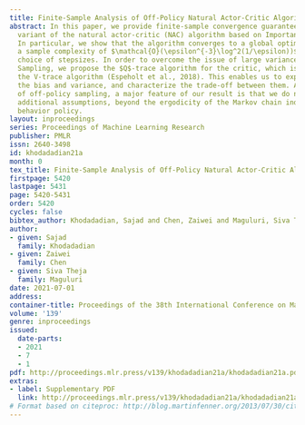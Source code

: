 ```yaml
---
title: Finite-Sample Analysis of Off-Policy Natural Actor-Critic Algorithm
abstract: In this paper, we provide finite-sample convergence guarantees for an off-policy
  variant of the natural actor-critic (NAC) algorithm based on Importance Sampling.
  In particular, we show that the algorithm converges to a global optimal policy with
  a sample complexity of $\mathcal{O}(\epsilon^{-3}\log^2(1/\epsilon))$ under an appropriate
  choice of stepsizes. In order to overcome the issue of large variance due to Importance
  Sampling, we propose the $Q$-trace algorithm for the critic, which is inspired by
  the V-trace algorithm (Espeholt et al., 2018). This enables us to explicitly control
  the bias and variance, and characterize the trade-off between them. As an advantage
  of off-policy sampling, a major feature of our result is that we do not need any
  additional assumptions, beyond the ergodicity of the Markov chain induced by the
  behavior policy.
layout: inproceedings
series: Proceedings of Machine Learning Research
publisher: PMLR
issn: 2640-3498
id: khodadadian21a
month: 0
tex_title: Finite-Sample Analysis of Off-Policy Natural Actor-Critic Algorithm
firstpage: 5420
lastpage: 5431
page: 5420-5431
order: 5420
cycles: false
bibtex_author: Khodadadian, Sajad and Chen, Zaiwei and Maguluri, Siva Theja
author:
- given: Sajad
  family: Khodadadian
- given: Zaiwei
  family: Chen
- given: Siva Theja
  family: Maguluri
date: 2021-07-01
address:
container-title: Proceedings of the 38th International Conference on Machine Learning
volume: '139'
genre: inproceedings
issued:
  date-parts:
  - 2021
  - 7
  - 1
pdf: http://proceedings.mlr.press/v139/khodadadian21a/khodadadian21a.pdf
extras:
- label: Supplementary PDF
  link: http://proceedings.mlr.press/v139/khodadadian21a/khodadadian21a-supp.pdf
# Format based on citeproc: http://blog.martinfenner.org/2013/07/30/citeproc-yaml-for-bibliographies/
---
```


